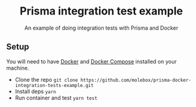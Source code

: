 <div align="center">
  <h1>Prisma integration test example</h1>
</div>

<p align="center">
  An example of doing integration tests with Prisma and Docker
</p>

## Setup

You will need to have [Docker](https://docs.docker.com/get-docker/) and [Docker Compose](https://docs.docker.com/compose/install/) installed on your machine.

- Clone the repo `git clone https://github.com/molebox/prisma-docker-integration-tests-example.git`
- Install deps `yarn`
- Run container and test `yarn test`